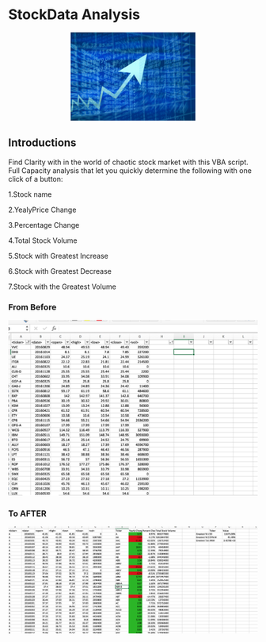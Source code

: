 # StockData Analysis
<div style="margin: auto;
    width: 50%;">
    <img src="IMG/Stock_Exchange.jpg" 
        width = "400px"></img>
</div>

## Introductions

Find Clarity with in the world of chaotic stock market with this VBA script. Full Capacity analysis that let you quickly determine the following with one click of a button:

1.Stock name 

2.YealyPrice Change

3.Percentage Change

4.Total Stock Volume

5.Stock with Greatest Increase

6.Stock with Greatest Decrease

7.Stock with the Greatest Volume


### From Before

![](IMG/Raw%20File.png)

### To AFTER 

![](Analysis%20Output/2016%20Data.png)
